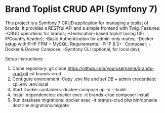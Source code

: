 # Brand Toplist CRUD API (Symfony 7)

This project is a Symfony 7 CRUD application for managing a toplist of brands.
It provides a RESTful API and a simple frontend with Twig.
Features:
  -CRUD operations for brands;
  -Geolocation-based toplist (using CF-IPCountry header);
  -Basic Authentication for admin-only routes;
  -Docker setup with PHP-FPM + MySQL;
Requirements:
  -PHP 8.3+
  -Composer;
  -Docker & Docker Compose;
  -Symfony CLI (optional, for local dev);

Setup Instructions:
1. Clone repository:
  git clone https://github.com/yourusername/brands-crud.git
  cd brands-crud
2. Configure environment:
   Copy .env file and set DB + admin credentials:
   cp .env .env.local
3. Start Docker containers:
   docker-compose up -d --build
4. Install dependencies:
   docker exec -it brands-crud composer install
5. Run database migrations:
   docker exec -it brands-crud php bin/console doctrine:migrations:migrate




